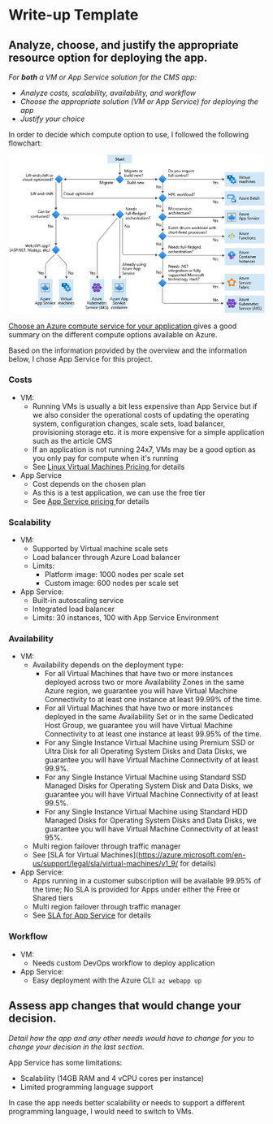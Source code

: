 # Write-up Template

## Analyze, choose, and justify the appropriate resource option for deploying the app.

_For **both** a VM or App Service solution for the CMS app:_

- _Analyze costs, scalability, availability, and workflow_
- _Choose the appropriate solution (VM or App Service) for deploying the app_
- _Justify your choice_

In order to decide which compute option to use, I followed the following flowchart:

![Use the following flowchart to select a candidate compute service.](images/compute-choices.png)

[Choose an Azure compute service for your application
](https://docs.microsoft.com/en-us/azure/architecture/guide/technology-choices/compute-decision-tree) gives a good summary on the different compute options available on Azure.

Based on the information provided by the overview and the information below, I chose App Service for this project.

### Costs

- VM:
  - Running VMs is usually a bit less expensive than App Service but if we also consider the operational costs of updating the operating system, configuration changes, scale sets, load balancer, provisioning storage etc. it is more expensive for a simple application such as the article CMS
  - If an application is not running 24x7, VMs may be a good option as you only pay for compute when it's running
  - See [Linux Virtual Machines Pricing
    ](https://azure.microsoft.com/en-us/pricing/details/virtual-machines/linux/) for details
- App Service
  - Cost depends on the chosen plan
  - As this is a test application, we can use the free tier
  - See [App Service pricing
    ](https://azure.microsoft.com/en-us/pricing/details/app-service/linux/) for details

### Scalability

- VM:
  - Supported by Virtual machine scale sets
  - Load balancer through Azure Load balancer
  - Limits:
    - Platform image: 1000 nodes per scale set
    - Custom image: 600 nodes per scale set
- App Service:
  - Built-in autoscaling service
  - Integrated load balancer
  - Limits: 30 instances, 100 with App Service Environment

### Availability

- VM:
  - Availability depends on the deployment type:
    - For all Virtual Machines that have two or more instances deployed across two or more Availability Zones in the same Azure region, we guarantee you will have Virtual Machine Connectivity to at least one instance at least 99.99% of the time.
    - For all Virtual Machines that have two or more instances deployed in the same Availability Set or in the same Dedicated Host Group, we guarantee you will have Virtual Machine Connectivity to at least one instance at least 99.95% of the time.
    - For any Single Instance Virtual Machine using Premium SSD or Ultra Disk for all Operating System Disks and Data Disks, we guarantee you will have Virtual Machine Connectivity of at least 99.9%.
    - For any Single Instance Virtual Machine using Standard SSD Managed Disks for Operating System Disk and Data Disks, we guarantee you will have Virtual Machine Connectivity of at least 99.5%.
    - For any Single Instance Virtual Machine using Standard HDD Managed Disks for Operating System Disks and Data Disks, we guarantee you will have Virtual Machine Connectivity of at least 95%.
  - Multi region failover through traffic manager
  - See [SLA for Virtual Machines](https://azure.microsoft.com/en-us/support/legal/sla/virtual-machines/v1_9/ for details)
- App Service:
  - Apps running in a customer subscription will be available 99.95% of the time; No SLA is provided for Apps under either the Free or Shared tiers
  - Multi region failover through traffic manager
  - See [SLA for App Service](https://azure.microsoft.com/en-us/support/legal/sla/app-service/v1_4/) for details

### Workflow

- VM:
  - Needs custom DevOps workflow to deploy application
- App Service:
  - Easy deployment with the Azure CLI: `az webapp up`

## Assess app changes that would change your decision.

_Detail how the app and any other needs would have to change for you to change your decision in the last section._

App Service has some limitations:

- Scalability (14GB RAM and 4 vCPU cores per instance)
- Limited programming language support

In case the app needs better scalability or needs to support a different programming language, I would need to switch to VMs.
